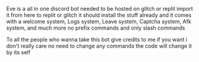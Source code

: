 Eve is a all in one discord bot needed to be hosted on glitch or replit import it from here to replit or glitch it should install the stuff already and it comes with a welcome system, Logs system, Leave system, Captcha system, Afk system, and much more no prefix commands and only slash commands

To all the people who wanna take this bot give credits to me if you want i don't really care no need to change any commands the code will change it by its self
